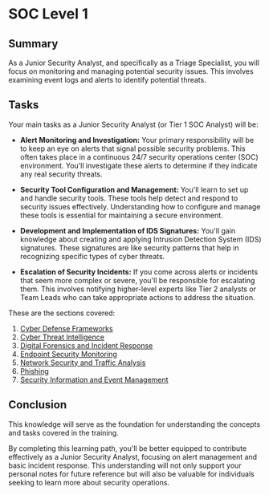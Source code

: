 # SOC Level 1

## Summary

As a Junior Security Analyst, and specifically as a Triage Specialist, you will focus on monitoring and managing potential security issues. This involves examining event logs and alerts to identify potential threats.

## Tasks
Your main tasks as a Junior Security Analyst (or Tier 1 SOC Analyst) will be:

- **Alert Monitoring and Investigation:** Your primary responsibility will be to keep an eye on alerts that signal possible security problems. This often takes place in a continuous 24/7 security operations center (SOC) environment. You'll investigate these alerts to determine if they indicate any real security threats.

- **Security Tool Configuration and Management:** You'll learn to set up and handle security tools. These tools help detect and respond to security issues effectively. Understanding how to configure and manage these tools is essential for maintaining a secure environment.

- **Development and Implementation of IDS Signatures:** You'll gain knowledge about creating and applying Intrusion Detection System (IDS) signatures. These signatures are like security patterns that help in recognizing specific types of cyber threats.

- **Escalation of Security Incidents:** If you come across alerts or incidents that seem more complex or severe, you'll be responsible for escalating them. This involves notifying higher-level experts like Tier 2 analysts or Team Leads who can take appropriate actions to address the situation.

These are the sections covered:

1. [Cyber Defense Frameworks](Cyber%20Defense%20Frameworks/index.md#cyber-defense-frameworks)
2. [Cyber Threat Intelligence](Cyber%20Threat%20Intelligence/Index.md#cyber-threat-intelligence)
3. [Digital Forensics and Incident Response](Digital%20Forensics%20and%20Incident%20Response/Index.md#digital-forensics-and-incident-response)
4. [Endpoint Security Monitoring](Endpoint%20Security%20Monitoring/Index.md#endpoint-security-monitoring)
5. [Network Security and Traffic Analysis](Network%20Security%20and%20Traffic%20Analysis/INdex.md#network-security-and-traffic-analysis)
6. [Phishing](Phishing/index.md#phishing)
7. [Security Information and Event Management](Security%20Information%20and%20Event%20Management/index.md#security-information-and-event-management-siem)

## Conclusion

This knowledge will serve as the foundation for understanding the concepts and tasks covered in the training.

By completing this learning path, you'll be better equipped to contribute effectively as a Junior Security Analyst, focusing on alert management and basic incident response. This understanding will not only support your personal notes for future reference but will also be valuable for individuals seeking to learn more about security operations.